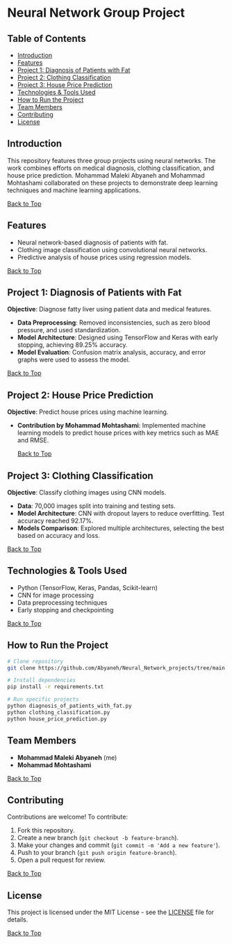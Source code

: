 # Neural Network Group Project


## Table of Contents
- [Introduction](#introduction)
- [Features](#features)
- [Project 1: Diagnosis of Patients with Fat](#project-1-diagnosis-of-patients-with-fat)
- [Project 2: Clothing Classification](#project-2-clothing-classification)
- [Project 3: House Price Prediction](#project-3-house-price-prediction)
- [Technologies & Tools Used](#technologies--tools-used)
- [How to Run the Project](#how-to-run-the-project)
- [Team Members](#team-members)
- [Contributing](#contributing)
- [License](#license)

## Introduction
This repository features three group projects using neural networks. The work combines efforts on medical diagnosis, clothing classification, and house price prediction. Mohammad Maleki Abyaneh and Mohammad Mohtashami collaborated on these projects to demonstrate deep learning techniques and machine learning applications.

[Back to Top](#table-of-contents)
## Features
- Neural network-based diagnosis of patients with fat.
- Clothing image classification using convolutional neural networks.
- Predictive analysis of house prices using regression models.

[Back to Top](#table-of-contents)
## Project 1: Diagnosis of Patients with Fat

**Objective**: Diagnose fatty liver using patient data and medical features.

- **Data Preprocessing**: Removed inconsistencies, such as zero blood pressure, and used standardization.
- **Model Architecture**: Designed using TensorFlow and Keras with early stopping, achieving 89.25% accuracy.
- **Model Evaluation**: Confusion matrix analysis, accuracy, and error graphs were used to assess the model.

[Back to Top](#table-of-contents)
## Project 2: House Price Prediction

**Objective**: Predict house prices using machine learning.

- **Contribution by Mohammad Mohtashami**: Implemented machine learning models to predict house prices with key metrics such as MAE and RMSE.
  
  [Back to Top](#table-of-contents)
## Project 3: Clothing Classification

**Objective**: Classify clothing images using CNN models.

- **Data**: 70,000 images split into training and testing sets.
- **Model Architecture**: CNN with dropout layers to reduce overfitting. Test accuracy reached 92.17%.
- **Models Comparison**: Explored multiple architectures, selecting the best based on accuracy and loss.

[Back to Top](#table-of-contents)

## Technologies & Tools Used
- Python (TensorFlow, Keras, Pandas, Scikit-learn)
- CNN for image processing
- Data preprocessing techniques
- Early stopping and checkpointing

[Back to Top](#table-of-contents)
## How to Run the Project

```bash
# Clone repository
git clone https://github.com/Abyaneh/Neural_Network_projects/tree/main

# Install dependencies
pip install -r requirements.txt

# Run specific projects
python diagnosis_of_patients_with_fat.py
python clothing_classification.py
python house_price_prediction.py
```
## Team Members
- **Mohammad Maleki Abyaneh** (me)
- **Mohammad Mohtashami**

[Back to Top](#table-of-contents)
## Contributing
Contributions are welcome! To contribute:
1. Fork this repository.
2. Create a new branch (`git checkout -b feature-branch`).
3. Make your changes and commit (`git commit -m 'Add a new feature'`).
4. Push to your branch (`git push origin feature-branch`).
5. Open a pull request for review.

[Back to Top](#table-of-contents)

## License
This project is licensed under the MIT License - see the [LICENSE](https://github.com/Abyaneh/rotten_and_fresh/blob/main/LICENSE) file for details.

[Back to Top](#table-of-contents)
